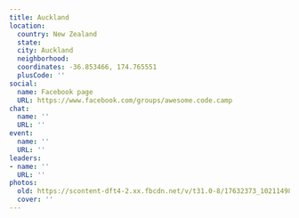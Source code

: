 ```yaml
---
title: Auckland
location:
  country: New Zealand
  state: 
  city: Auckland
  neighborhood: 
  coordinates: -36.853466, 174.765551
  plusCode: ''
social:
  name: Facebook page
  URL: https://www.facebook.com/groups/awesome.code.camp
chat:
  name: ''
  URL: ''
event:
  name: ''
  URL: ''
leaders:
- name: ''
  URL: ''
photos:
  old: https://scontent-dft4-2.xx.fbcdn.net/v/t31.0-8/17632373_10211498978606753_9112098305650042382_o.jpg?oh=cba308e6aa218073188f66a1a7f0da78&oe=59982593
  cover: ''
---
```

